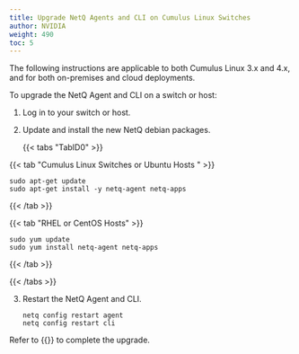 ```yaml
---
title: Upgrade NetQ Agents and CLI on Cumulus Linux Switches
author: NVIDIA
weight: 490
toc: 5
---
```

The following instructions are applicable to both Cumulus Linux 3.x and 4.x, and for both on-premises and cloud deployments.

To upgrade the NetQ Agent and CLI on a switch or host:

1. Log in to your switch or host.

2. Update and install the new NetQ debian packages.

    {{< tabs "TabID0" >}}

{{< tab "Cumulus Linux Switches or Ubuntu Hosts " >}}

```
sudo apt-get update
sudo apt-get install -y netq-agent netq-apps
```

{{< /tab >}}

{{< tab "RHEL or CentOS Hosts" >}}

```
sudo yum update
sudo yum install netq-agent netq-apps
```

{{< /tab >}}

{{< /tabs >}}

3. Restart the NetQ Agent and CLI.

    ```
    netq config restart agent
    netq config restart cli
    ```

Refer to {{<link title="Install and Configure the NetQ Agent on Cumulus Linux Switches">}} to complete the upgrade.
